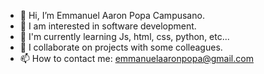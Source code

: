 - 👋 Hi, I’m Emmanuel Aaron Popa Campusano.
- 👀 I am interested in software development.
- 🌱 I'm currently learning Js, html, css, python, etc...
- 💞️ I collaborate on projects with some colleagues.
- 📫 How to contact me: emmanuelaaronpopa@gmail.com

<!---
emmacamp/emmacamp is a ✨ special ✨ repository because its `README.md` (this file) appears on your GitHub profile.
You can click the Preview link to take a look at your changes.
--->

